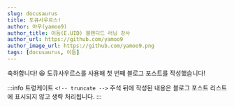 ```yaml
---
slug: docusaurus
title: 도큐사우르스!
author: 야무(yamoo9)
author_title: 이듬(E.UID) 블렌디드 러닝 강사
author_url: https://github.com/yamoo9
author_image_url: https://github.com/yamoo9.png
tags: [docusaurus, 이듬]
---
```


축하합니다! 😆 도큐사우르스를 사용해 첫 번째 블로그 포스트를 작성했습니다!

<!-- truncate -->

:::info 트렁케이트
`<!-- truncate -->` 주석 뒤에 작성된 내용은 블로그 포스트 리스트에 표시되지 않고 생략 처리됩니다.
:::